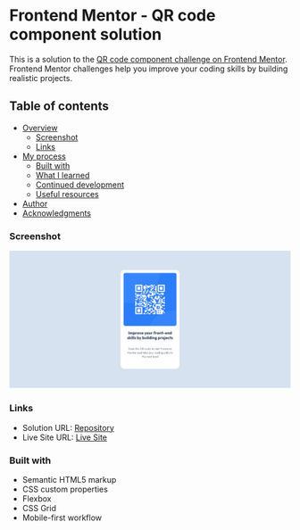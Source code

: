 # Frontend Mentor - QR code component solution

This is a solution to the [QR code component challenge on Frontend Mentor](https://www.frontendmentor.io/challenges/qr-code-component-iux_sIO_H). Frontend Mentor challenges help you improve your coding skills by building realistic projects.

## Table of contents

- [Overview](#overview)
  - [Screenshot](#screenshot)
  - [Links](#links)
- [My process](#my-process)
  - [Built with](#built-with)
  - [What I learned](#what-i-learned)
  - [Continued development](#continued-development)
  - [Useful resources](#useful-resources)
- [Author](#author)
- [Acknowledgments](#acknowledgments)

### Screenshot

![](./images/Screenshot_11-2-2025_151322_127.0.0.1.jpeg)

### Links

- Solution URL: [Repository](https://github.com/SydsBike/01-qr-code-component-main)
- Live Site URL: [Live Site](https://sydsbike.github.io/01-qr-code-component-main/)

### Built with

- Semantic HTML5 markup
- CSS custom properties
- Flexbox
- CSS Grid
- Mobile-first workflow
